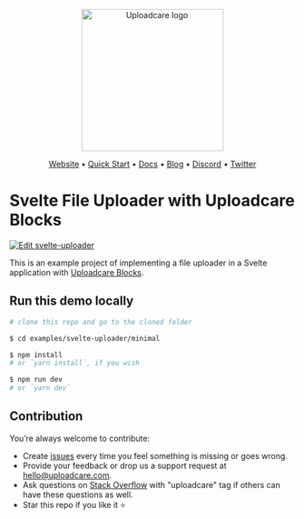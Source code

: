 <p align="center">
  <a href="https://uploadcare.com?ref=github-svelte-minimal-example-readme">
    <picture>
      <source media="(prefers-color-scheme: light)" srcset="https://ucarecdn.com/1b4714cd-53be-447b-bbde-e061f1e5a22f/logo-safespace-transparent.svg">
      <source media="(prefers-color-scheme: dark)" srcset="https://ucarecdn.com/3b610a0a-780c-4750-a8b4-3bf4a8c90389/logo-transparent-inverted.svg">
      <img width=250 alt="Uploadcare logo" src="https://ucarecdn.com/1b4714cd-53be-447b-bbde-e061f1e5a22f/logo-safespace-transparent.svg">
    </picture>
  </a>
</p>
<p align="center">
  <a href="https://uploadcare.com?ref=github-svelte-minimal-example-readme">Website</a> • 
  <a href="https://uploadcare.com/docs/start/quickstart?ref=github-svelte-minimal-example-readme">Quick Start</a> • 
  <a href="https://uploadcare.com/docs?ref=github-svelte-minimal-example-readme">Docs</a> • 
  <a href="https://uploadcare.com/blog?ref=github-svelte-minimal-example-readme">Blog</a> • 
  <a href="https://discord.gg/mKWRgRsVz8?ref=github-svelte-minimal-example-readme">Discord</a> •
  <a href="https://twitter.com/Uploadcare?ref=github-svelte-minimal-example-readme">Twitter</a>
</p>

# Svelte File Uploader with Uploadcare Blocks

[![Edit svelte-uploader](https://codesandbox.io/static/img/play-codesandbox.svg)](https://codesandbox.io/s/github/uploadcare/blocks-examples/tree/main/examples/svelte-uploader/minimal/)

This is an example project of implementing a file uploader in a Svelte application with [Uploadcare Blocks](https://github.com/uploadcare/blocks).

## Run this demo locally

```bash
# clone this repo and go to the cloned folder

$ cd examples/svelte-uploader/minimal

$ npm install
# or `yarn install`, if you wish

$ npm run dev
# or `yarn dev`
```

## Contribution

You’re always welcome to contribute:

* Create [issues](https://github.com/uploadcare/blocks/issues) every time you feel something is missing or goes wrong.
* Provide your feedback or drop us a support request at <a href="mailto:hello@uploadcare.com">hello@uploadcare.com</a>.
* Ask questions on [Stack Overflow](https://stackoverflow.com/questions/tagged/uploadcare) with "uploadcare" tag if others can have these questions as well.
* Star this repo if you like it ⭐️
